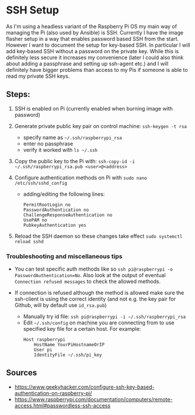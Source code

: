 # SSH Setup

As I'm using a headless variant of the Raspberry Pi OS my main way of managing
the Pi (also used by Ansible) is SSH. Currently I have the image flasher setup
in a way that enables password based SSH from the start. However I want to
document the setup for key-based SSH. In particular I will add key-based SSH
without a password on the private key. While this is definitely less secure it
increases my convenience (later I could also think about adding a passphrase and
setting up ssh-agent etc.) and I will definitely have bigger problems than
access to my Pis if someone is able to read my private SSH keys.

## Steps:

1. SSH is enabled on Pi (currently enabled when burning image with password)
2. Generate private public key pair on control machine: `ssh-keygen -t rsa`
   - specify name as `~/.ssh/raspberrypi_rsa`
   - enter no passphrase
   - verify it worked with `ls ~/.ssh`

3. Copy the public key to the Pi with:
   `ssh-copy-id -i ~/.ssh/raspberrypi_rsa.pub <user>@<address>`
4. Configure authentication methods on Pi with `sudo nano /etc/ssh/sshd_config`
   - adding/editing the following lines:
     ```
     PermitRootLogin no
     PasswordAuthentication no
     ChallengeResponseAuthentication no
     UsePAM no
     PubkeyAuthentication yes
     ```
5. Reload the SSH daemon so these changes take effect
   `sudo systemctl reload sshd`

### Troubleshooting and miscellaneous tips

- You can test specific auth methods like so
  `ssh pi@raspberrypi -o PasswordAuthentication=No`. Also look at the output of
  eventual `Connection refused messages` to check the allowed methods.

- If connection is refused although the method is allowed make sure the
  ssh-client is using the correct identity (and not e.g. the key pair for
  Github, will by default use `id_rsa.pub`)
  - Manually try id file: `ssh pi@raspberrypi -i ~/.ssh/raspberrypi_rsa`
  - Edit `~/.ssh/config` on machine you are connecting from to use specified key
    file for a certain host. For example:
    ```
    Host raspberrypi
        HostName YourPiHostnameOrIP
        User pi
        IdentityFile ~/.ssh/pi_key
    ```

## Sources

- https://www.geekyhacker.com/configure-ssh-key-based-authentication-on-raspberry-pi/
- https://www.raspberrypi.com/documentation/computers/remote-access.html#passwordless-ssh-access
